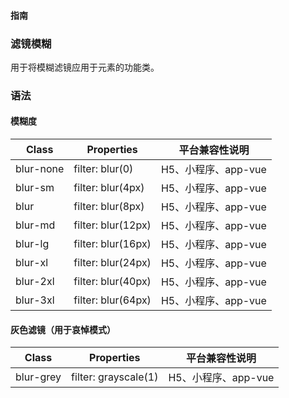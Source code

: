 #### <span class="text-lg text-gray-500 font-normal">指南</span>

<div class="w-screen"></div>

### 滤镜模糊
<a-typography-text>
    用于将模糊滤镜应用于元素的功能类。
</a-typography-text>

<CssPrefix />

### 语法
#### 模糊度
| Class | Properties | 平台兼容性说明
| --- | --- | ---
| <a-link status="success">blur-none</a-link> | <a-link>filter: blur(0)</a-link> | H5、小程序、app-vue
| <a-link status="success">blur-sm</a-link> | <a-link>filter: blur(4px)</a-link> | H5、小程序、app-vue
| <a-link status="success">blur</a-link> | <a-link>filter: blur(8px)</a-link> | H5、小程序、app-vue
| <a-link status="success">blur-md</a-link> | <a-link>filter: blur(12px)</a-link> | H5、小程序、app-vue
| <a-link status="success">blur-lg</a-link> | <a-link>filter: blur(16px)</a-link> | H5、小程序、app-vue
| <a-link status="success">blur-xl</a-link> | <a-link>filter: blur(24px)</a-link> | H5、小程序、app-vue
| <a-link status="success">blur-2xl</a-link> | <a-link>filter: blur(40px)</a-link> | H5、小程序、app-vue
| <a-link status="success">blur-3xl</a-link> | <a-link>filter: blur(64px)</a-link> | H5、小程序、app-vue

#### 灰色滤镜（用于哀悼模式）
| Class | Properties | 平台兼容性说明
| --- | --- | ---
| <a-link status="success">blur-grey</a-link> | <a-link>filter: grayscale(1)</a-link> | H5、小程序、app-vue